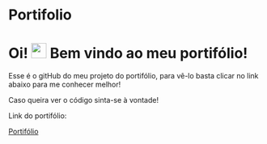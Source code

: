 # Portifolio
# Oi! <img src="https://raw.githubusercontent.com/MartinHeinz/MartinHeinz/master/wave.gif" width="30px"> Bem vindo ao meu portifólio!

Esse é o gitHub do meu projeto do portifólio, para vê-lo basta clicar no link abaixo para me conhecer melhor!

Caso queira ver o código sinta-se à vontade!

Link do portifólio:

[Portifólio](https://portifolio-luis.surge.sh)
